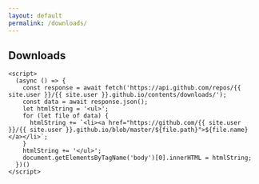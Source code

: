```yaml
---
layout: default
permalink: /downloads/
---
```


## Downloads

<!-- <html> -->
  <!-- <body> -->
    <script>
      (async () => {
        const response = await fetch('https://api.github.com/repos/{{ site.user }}/{{ site.user }}.github.io/contents/downloads/');
        const data = await response.json();
        let htmlString = '<ul>';
        for (let file of data) {
          htmlString += `<li><a href="https://github.com/{{ site.user }}/{{ site.user }}.github.io/blob/master/${file.path}">${file.name}</a></li>`;
        }
        htmlString += '</ul>';
        document.getElementsByTagName('body')[0].innerHTML = htmlString;
      })()
    </script>
  <!-- <body> -->
<!-- </html> -->
